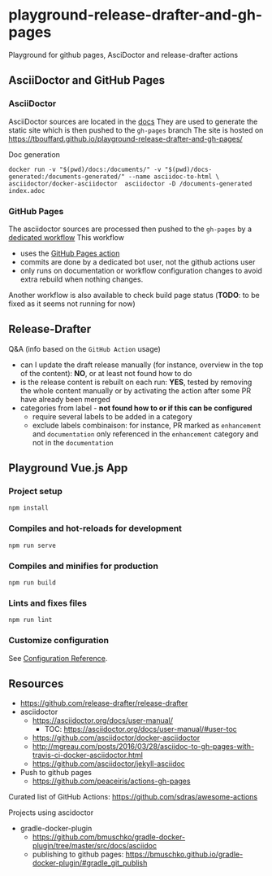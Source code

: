 # playground-release-drafter-and-gh-pages
Playground for github pages, AsciDoctor and release-drafter actions



## AsciiDoctor and GitHub Pages

### AsciiDoctor

AsciiDoctor sources are located in the [docs](docs)
They are used to generate the static site which is then pushed to the `gh-pages` branch
The site is hosted on https://tbouffard.github.io/playground-release-drafter-and-gh-pages/ 

Doc generation
```
docker run -v "$(pwd)/docs:/documents/" -v "$(pwd)/docs-generated:/documents-generated/" --name asciidoc-to-html \
asciidoctor/docker-asciidoctor  asciidoctor -D /documents-generated index.adoc
```

### GitHub Pages

The asciidoctor sources are processed then pushed to the `gh-pages` by a [dedicated workflow](.github/workflows/gh-pages-publishing.yml)
This workflow
- uses the [GitHub Pages action](https://github.com/marketplace/actions/github-pages-action)
- commits are done by a dedicated bot user, not the github actions user
- only runs on documentation or workflow configuration changes to avoid extra rebuild when nothing changes.
 
Another workflow is also available to check build page status (**TODO**: to be fixed as it seems not running for now)


## Release-Drafter

Q&A (info based on the `GitHub Action` usage)
- can I update the draft release manually (for instance, overview in the top of the content): **NO**, or at least not found how to do
- is the release content is rebuilt on each run: **YES**, tested by removing the whole content manually or by activating the
action after some PR have already been merged
- categories from label - **not found how to or if this can be configured**
  - require several labels to be added in a category
  - exclude labels combinaison: for instance, PR marked as `enhancement` and `documentation` only referenced in the `enhancement`
  category and not in the `documentation`


## Playground Vue.js App

### Project setup
```
npm install
```

### Compiles and hot-reloads for development
```
npm run serve
```

### Compiles and minifies for production
```
npm run build
```

### Lints and fixes files
```
npm run lint
```

### Customize configuration
See [Configuration Reference](https://cli.vuejs.org/config/).


## Resources

- https://github.com/release-drafter/release-drafter
- asciidoctor
  - https://asciidoctor.org/docs/user-manual/
    - TOC: https://asciidoctor.org/docs/user-manual/#user-toc
  - https://github.com/asciidoctor/docker-asciidoctor
  - http://mgreau.com/posts/2016/03/28/asciidoc-to-gh-pages-with-travis-ci-docker-asciidoctor.html
  - https://github.com/asciidoctor/jekyll-asciidoc
- Push to github pages
  - https://github.com/peaceiris/actions-gh-pages
  
Curated list of GitHub Actions: https://github.com/sdras/awesome-actions

Projects using ascidoctor
  - gradle-docker-plugin
    - https://github.com/bmuschko/gradle-docker-plugin/tree/master/src/docs/asciidoc
    - publishing to github pages: https://bmuschko.github.io/gradle-docker-plugin/#gradle_git_publish
  
